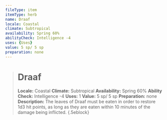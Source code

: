 ```yaml
---
fileType: item
itemType: herb
name: Draaf
locale: Coastal
climate: Subtropical
availability: Spring 60%
abilityCheck: Intelligence -4
uses: {Uses}
value: 5 sp/ 5 sp
preparation: none
---
```

>#  Draaf
>
> **Locale:** Coastal
> **Climate:** Subtropical
> **Availability:** Spring 60%
> **Ability Check:** Intelligence -4
> **Uses:** 1
> **Value:** 5 sp/ 5 sp
> **Preparation:** none
> **Description:** The leaves of Draaf must be eaten in order to restore 1d3 hit points, as long as they are eaten within 10 minutes of the damage being inflicted.
{.5eblock}

